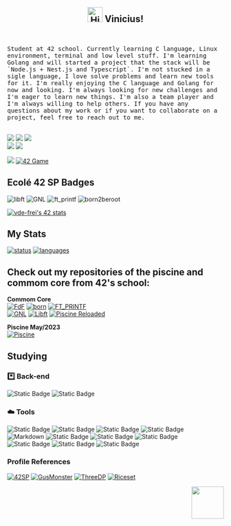 
<h2 align="center">  <a href="#"><img src='https://cdn-icons-png.flaticon.com/512/3602/3602164.png' usemap="" alt='Hi' width="35"/></a>
  Vinicius! </h2> <br>
<p align="left">
  <samp>Student at 42 school. Currently learning C language, Linux environment, terminal and low level stuff. I'm learning Golang and will started a project that the stack will be `Node.js + Nest.js and Typescript`. I'm not stucked in a sigle language, I love solve problems and learn new tools for it. I'm really enjoying the C language and Golang for now and looking.
I'm always looking for new challenges and I'm eager to learn new things. I'm also a team player and I'm always willing to help others. If you have any questions about my work or if you want to collaborate on a project, feel free to reach out to me.
  </samp>
 <br> <br>

<div align="left" style="display:inline_block"> 
  <a href="https://www.linkedin.com/in/vfreitass/" target="_blank"><img src="https://img.shields.io/badge/LinkedIn-0077B5?style=for-the-badge&logo=linkedin&logoColor=white" target="_blank"></a> 
  <a href="https://app.slack.com/client/T039P7U66/D05Q1NU9G58" target="_blank"><img src="https://img.shields.io/badge/Slack-4A154B?style=for-the-badge&logo=slack&logoColor=white" target="_blank"></a> 
  <a href = "mailto:niviciusdev@gmail.com"><img src="https://img.shields.io/badge/Gmail-D14836?style=for-the-badge&logo=gmail&logoColor=white" target="_blank"></a><br>
 <a href="https://discord.gg/vde-frei#1622" target="_blank"><img src="https://img.shields.io/badge/Discord-7289DA?style=for-the-badge&logo=discord&logoColor=white" target="_blank"></a> 
  <a href="https://instagram.com/niviciusdev" target="_blank"><img src="https://img.shields.io/badge/-Instagram-%23E4405F?style=for-the-badge&logo=instagram&logoColor=white" target="_blank"></a>

![](https://komarev.com/ghpvc/?username=vinicius-f-pereira&color=blue&style=flat-square)
[![42 Game](https://img.shields.io/badge/Game-profile-0a66c2?style=flat-square&logo=42&logoColor=white)](https://game.42sp.org.br/cadet/vde-frei)

## Ecolé 42 SP Badges

![libft](../../../42-project-badges/blob/main/badges/libftm.png)
![GNL](../../../42-project-badges/blob/main/badges/get_next_linem.png)
![ft_printf](../../../42-project-badges/blob/main/badges/ft_printfm.png)
![born2beroot](../../../42-project-badges/blob/main/badges/born2berootm.png)

</div>

[![vde-frei's 42 stats](https://badge42.vercel.app/api/v2/clk6abjn8006508jwv7coks5q/stats?cursusId=21&coalitionId=piscine)](https://github.com/JaeSeoKim/badge42)

## My Stats

[![status](https://raw.githubusercontent.com/vinicius-f-pereira/github-stats-transparent/output/generated/overview.svg)](#)
[![languages](https://raw.githubusercontent.com/vinicius-f-pereira/github-stats-transparent/output/generated/languages.svg)](#)


## Check out my repositories of the piscine and commom core from 42's school:

 **Commom Core** \
[![FdF](https://img.shields.io/badge/42-FdF-%231283C4)](https://github.com/vinicius-f-pereira/FdF) 
[![born](https://img.shields.io/badge/42-born2beroot-%231283C4)](https://github.com/vinicius-f-pereira/born2beroot) 
[![FT_PRINTF](https://img.shields.io/badge/42-ft_printf-%231283C4)](https://github.com/vinicius-f-pereira/ft_printf) \
[![GNL](https://img.shields.io/badge/42-get_next_line-%231283C4)](https://github.com/vinicius-f-pereira/get_next_line)
[![Libft](https://img.shields.io/badge/42-Libft-%231283C4)](https://github.com/vinicius-f-pereira/libft)
[![Piscine Reloaded](https://img.shields.io/badge/42-Piscine%20Reloaded-%231283C4)](https://github.com/vinicius-f-pereira/piscine_reloaded)

 **Piscine May/2023** \
[![Piscine](https://img.shields.io/badge/42-Repository-%231283C4)](https://github.com/vinicius-f-pereira/42_piscine_may) 

## Studying

### *️⃣ Back-end
![Static Badge](https://img.shields.io/badge/C_language-blue?logo=c)
![Static Badge](https://img.shields.io/badge/Go-white?logo=go)

### ☁️ Tools
![Static Badge](https://img.shields.io/badge/Git-white?logo=git)
![Static Badge](https://img.shields.io/badge/Github-black?logo=github)
![Static Badge](https://img.shields.io/badge/AWS-black?logo=amazon%20aws)
![Static Badge](https://img.shields.io/badge/Linux-FCC624?&logo=linux&logoColor=black) \
![Markdown](https://img.shields.io/badge/Markdown-%23000000.svg?&logo=markdown&logoColor=white)
![Static Badge](https://img.shields.io/badge/Shell_Script-%23121011.svg?&logo=gnu-bash&logoColor=white)
![Static Badge](https://img.shields.io/badge/Makefile-%23F24E1E.svg?&logo=monzo&logoColor=white)
![Static Badge](https://img.shields.io/badge/-Vim-green?&logo=VIM&logoColor=black) \
![Static Badge](https://img.shields.io/badge/-Nvim-%23121011?&logo=Neovim&logoColor=white")
![Static Badge](https://img.shields.io/badge/Vscode-blue?logo=visual%20studio&logoColor=white)
![Static Badge](https://img.shields.io/badge/Gnu_DeBugger-black?logo=gnubash&logoColor=white)



### **Profile References**

[![42SP](https://img.shields.io/badge/42sp-Profile-cyan)](https://github.com/42sp)
[![GusMonster](https://img.shields.io/badge/GusMonster-Profile-blue)](https://github.com/gusttavocdn)
[![ThreeDP](https://img.shields.io/badge/ThreeDP-Profile-blue)](https://github.com/ThreeDP)
[![Riceset](https://img.shields.io/badge/Riceset-Profile-black)](https://github.com/Riceset)



<a href="#"><img align='right' src='../../../stuff/blob/master/alucard.gif' width='75'></a>


